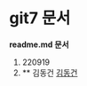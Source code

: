 # git7 문서

__readme.md 문서__

1. 220919
2. ** 김동건 [김동건](https://github.com/ThioKDG"https://github.com/ThioKDG")